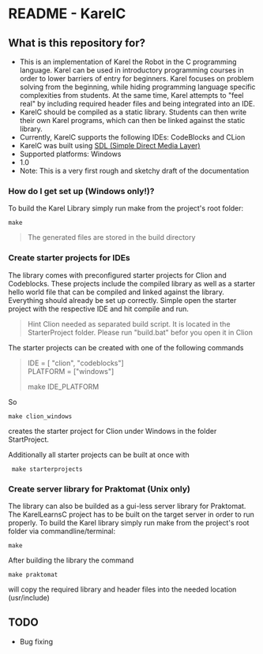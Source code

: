 # README - KarelC #

## What is this repository for? ###

* This is an implementation of Karel the Robot in the C programming language. Karel can be used in introductory programming courses in order to lower barriers of entry for beginners. Karel focuses on problem solving from the beginning, while hiding programming language specific complexities from students. At the same time, Karel attempts to "feel real" by including required header files and being integrated into an IDE.
* KarelC should be compiled as a static library. Students can then write their own Karel programs, which can then be linked against the static library.
* Currently, KarelC supports the following IDEs: CodeBlocks and CLion
* KarelC was built using [SDL (Simple Direct Media Layer)](https://www.libsdl.org/)
* Supported platforms: Windows
* 1.0
* Note: This is a very first rough and sketchy draft of the documentation


### How do I get set up (Windows only!)? ###
To build the Karel Library simply run make from the project's root folder:

```
make 
```

>The generated files are stored in the build directory

### Create starter projects for IDEs
The library comes with preconfigured starter projects for Clion and Codeblocks. These projects include the compiled library as well as a starter hello world file that can be compiled and linked against the library. Everything should already be set up correctly. Simple open the starter project with the respective IDE and hit compile and run.

>Hint Clion needed as separated build script. It is located in the StarterProject folder. 
>Please run "build.bat" befor you open it in Clion

The starter projects can be created with one of the following commands

>IDE = [ "clion", "codeblocks"] \
>PLATFORM = ["windows"] 
>
>make IDE_PLATFORM

So
```
make clion_windows
```
creates the starter project for Clion under Windows in the folder StartProject.

Additionally all starter projects can be built at once with

```
 make starterprojects
```

### Create server library for Praktomat (Unix only)
The library can also be builded as a gui-less server library for Praktomat. The KarelLearnsC project has to be built on the target server in order to run properly.
To build the Karel library simply run make from the project's root folder via commandline/terminal:

```
make 
```

After building the library the command
```
make praktomat
```
will copy the required library and header files into the needed location (usr/include)

## TODO

* Bug fixing

